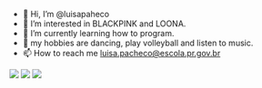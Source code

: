 - 👋 Hi, I’m @luisapaheco
- 👀 I’m interested in BLACKPINK and LOONA.
- 🌱 I’m currently learning how to program.
- 💞️ my hobbies are dancing, play volleyball and listen to music.
- 📫 How to reach me luisa.pacheco@escola.pr.gov.br

![](https://img.shields.io/badge/Udemy-EC5252?style=for-the-badge&logo=Udemy&logoColor=white)
![](https://img.shields.io/badge/JavaScript-323330?style=for-the-badge&logo=javascript&logoColor=F7DF1E)
![](https://img.shields.io/badge/Scratch-4D97FF?style=for-the-badge&logo=Scratch&logoColor=white)
